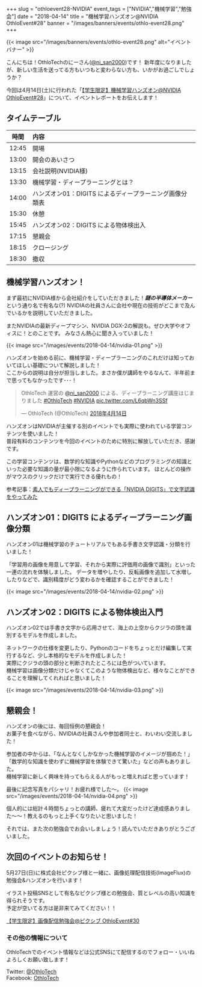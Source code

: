 +++
slug = "othloevent28-NVIDIA"
event_tags = ["NVIDIA","機械学習","勉強会"]
date = "2018-04-14"
title = "機械学習ハンズオン@NVIDIA OthloEvent#28"
banner = "/images/banners/events/othlo-event28.png"
+++

{{< image src="/images/banners/events/othlo-event28.png" alt="イベントバナー" >}}

こんにちは！OthloTechのにーさん([@ni_san2000](https://twitter.com/ni_san2000?lang=ja))です！
新年度になりましたが、新しい生活を送ってる方もいつもと変わらない方も、いかがお過ごしでしょうか？

今回は4月14日(土)に行われた「[【学生限定】機械学習ハンズオン@NVIDIA OthloEvent#28](https://othlotech.connpass.com/event/83061/)」について、イベントレポートをお伝えします！

## タイムテーブル

|時間|内容|
|:-----:|:-----|
|12:45 |開場|
|13:00 |開会のあいさつ|
|13:15 |会社説明(NVIDIA様)|
|13:30 |機械学習・ディープラーニングとは？|
|14:00 |ハンズオン01：DIGITS によるディープラーニング画像分類表|
|15:30 |休憩|
|15:45 |ハンズオン02：DIGITS による物体検出入|
|17:15 |懇親会|
|18:15 |クロージング|
|18:30 |撤収|

## 機械学習ハンズオン！
まず最初にNVIDIA様から会社紹介をしていただきました！<i><b>謎の半導体メーカー</b></i>という通り名で有名な(?)
NVIDIAの社員さんに会社や現在の技術がどこまで及んでいるかを説明していただきました。

またNVIDIAの最新ディープマシン、NVIDIA DGX-2の解説も。ぜひ大学やオフィスに！とのことです。
みなさん熱心に聞き入っていました！

{{< image src="/images/events/2018-04-14/nvidia-01.png" >}}  

ハンズオンを始める前に、機械学習・ディープラーニングのこれだけは知っておいてほしい基礎について解説しました！<br>
ここからの説明は自分が担当しました。まさか僕が講師をやるなんて、半年前まで思ってもなかったです･･･！

<blockquote class="twitter-tweet" data-lang="ja"><p lang="ja" dir="ltr">OthloTech 運営の <a href="https://twitter.com/ni_san2000?ref_src=twsrc%5Etfw">@ni_san2000</a> による、ディープラーニング講座はじまりました <a href="https://twitter.com/hashtag/OthloTech?src=hash&amp;ref_src=twsrc%5Etfw">#OthloTech</a> <a href="https://twitter.com/hashtag/NVIDIA?src=hash&amp;ref_src=twsrc%5Etfw">#NVIDIA</a> <a href="https://t.co/L6qbWn3SSf">pic.twitter.com/L6qbWn3SSf</a></p>&mdash; OthloTech (@OthloTech) <a href="https://twitter.com/OthloTech/status/985015164209479682?ref_src=twsrc%5Etfw">2018年4月14日</a></blockquote>
<script async src="https://platform.twitter.com/widgets.js" charset="utf-8"></script>

ハンズオンはNVIDIAが主催する別のイベントでも実際に使われている学習コンテンツを使いました！<br>
普段有料のコンテンツを今回のイベントのために特別に解放していただき、感謝です。<br>

この学習コンテンツは、数学的な知識やPythonなどのプログラミングの知識といった必要な知識の量が最小限になるように作られています。
ほとんどの操作がマウスのクリックだけで実行できる優れもの！

参考記事：[素人でもディープラーニングができる「NVIDIA DIGITS」で文字認識をやってみた](http://www.itmedia.co.jp/pcuser/articles/1701/24/news033_2.html)

## ハンズオン01：DIGITS によるディープラーニング画像分類
ハンズオン01は機械学習のチュートリアルでもある手書き文字認識・分類を行いました！

「学習用の画像を用意して学習、それから実際に評価用の画像で識別」といった一連の流れを体験しました。
データを増やしたり、反転画像を追加して水増ししたりなどで、識別精度がどう変わるかを確認することができました！

{{< image src="/images/events/2018-04-14/nvidia-02.png" >}}  

## ハンズオン02：DIGITS による物体検出入門
ハンズオン02では手書き文字から応用させて、海上の上空からクジラの頭を識別するモデルを作成しました。

ネットワークの仕様を変更したり、Pythonのコードをちょっとだけ編集して実行するなど、少し本格的なモデルを作成しました！<br>
実際にクジラの頭の部分と判断されたところには色がついています。<br>
機械学習は画像分類だけじゃなくてこのような物体検出など、様々なことができることを理解してくれればと思いました！

{{< image src="/images/events/2018-04-14/nvidia-03.png" >}}  

## 懇親会！
ハンズオンの後には、毎回恒例の懇親会！<br>
お菓子を食べながら、NVIDIAの社員さんや参加者同士と、わいわい交流しました！

参加者の中からは、「なんとなくしかなかった機械学習のイメージが掴めた！」「数学的な知識を使わずに機械学習を体験できて驚いた」などの声もありました。<br>
機械学習に新しく興味を持ってもらえる人がもっと増えればと思っています！

最後に記念写真をパシャリ！お疲れ様でした〜。
{{< image src="/images/events/2018-04-14/nvidia-04.png" >}}  

個人的には総計４時間ちょっとの講師、疲れて大変だったけど達成感ありました〜〜！教えるのもっと上手くなりたいと思いました！

それでは、また次の勉強会でお会いしましょう！読んでいただきありがとうございました。

## 次回のイベントのお知らせ！
5月27日(日)に株式会社ピクシブ様と一緒に、画像処理配信技術(ImageFlux)の勉強会&ハンズオンを行います！

イラスト投稿SNSとして有名なピクシブ様との勉強会、質とレベルの高い知識を得られそうです。<br>
予定が空いてる方は是非来てみてください！！

[【学生限定】画像配信勉強会@ピクシブ OthloEvent#30](https://othlotech.connpass.com/event/85753/)

### その他の情報について
OthloTechでのイベント情報などは公式SNSにて配信するのでフォロー・いいねよろしくお願い致します！

Twitter: [@OthloTech](https://twitter.com/othlotech)<br>
Facebook: [OthloTech](https://www.facebook.com/othlotech)

